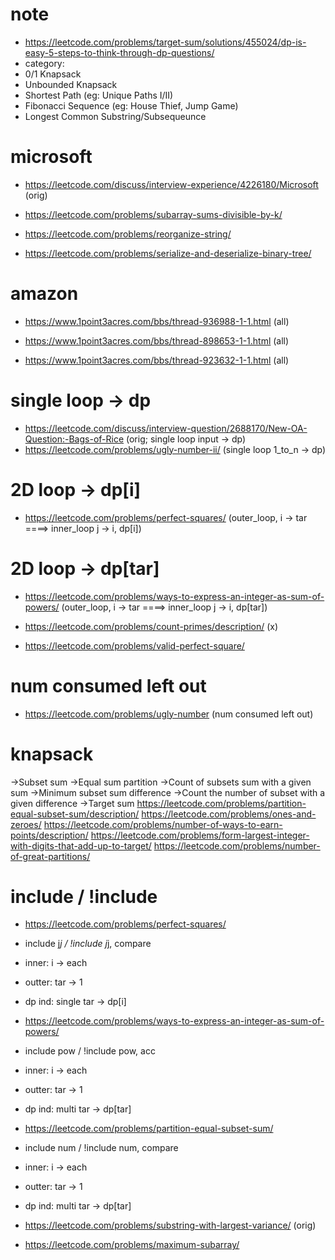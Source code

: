 # note

* https://leetcode.com/problems/target-sum/solutions/455024/dp-is-easy-5-steps-to-think-through-dp-questions/
* category:
* 0/1 Knapsack
* Unbounded Knapsack
* Shortest Path (eg: Unique Paths I/II)
* Fibonacci Sequence (eg: House Thief, Jump Game)
* Longest Common Substring/Subsequeunce

# microsoft

* https://leetcode.com/discuss/interview-experience/4226180/Microsoft (orig)

* https://leetcode.com/problems/subarray-sums-divisible-by-k/

* https://leetcode.com/problems/reorganize-string/

* https://leetcode.com/problems/serialize-and-deserialize-binary-tree/

 

 

# amazon

* https://www.1point3acres.com/bbs/thread-936988-1-1.html (all)

* https://www.1point3acres.com/bbs/thread-898653-1-1.html (all)

* https://www.1point3acres.com/bbs/thread-923632-1-1.html (all)

 


# single loop -> dp

* https://leetcode.com/discuss/interview-question/2688170/New-OA-Question:-Bags-of-Rice (orig; single loop input -> dp)
* https://leetcode.com/problems/ugly-number-ii/ (single loop 1_to_n -> dp)


# 2D loop -> dp[i]
* https://leetcode.com/problems/perfect-squares/ (outer_loop, i -> tar ====> inner_loop j -> i, dp[i])


# 2D loop -> dp[tar]
* https://leetcode.com/problems/ways-to-express-an-integer-as-sum-of-powers/ (outer_loop, i -> tar ====> inner_loop j -> i, dp[tar])


* https://leetcode.com/problems/count-primes/description/ (x)
* https://leetcode.com/problems/valid-perfect-square/


# num consumed left out
* https://leetcode.com/problems/ugly-number (num consumed left out) 

# knapsack
->Subset sum
->Equal sum partition
->Count of subsets sum with a given sum
->Minimum subset sum difference
->Count the number of subset with a given difference
->Target sum
https://leetcode.com/problems/partition-equal-subset-sum/description/
https://leetcode.com/problems/ones-and-zeroes/
https://leetcode.com/problems/number-of-ways-to-earn-points/description/
https://leetcode.com/problems/form-largest-integer-with-digits-that-add-up-to-target/
https://leetcode.com/problems/number-of-great-partitions/



# include / !include
* https://leetcode.com/problems/perfect-squares/
* include j*j / !include j*j, compare
* inner: i -> each
* outter: tar -> 1
* dp ind: single tar -> dp[i]

* https://leetcode.com/problems/ways-to-express-an-integer-as-sum-of-powers/
* include pow / !include pow, acc
* inner: i -> each
* outter: tar -> 1
* dp ind: multi tar -> dp[tar]

* https://leetcode.com/problems/partition-equal-subset-sum/
* include num / !include num, compare
* inner: i -> each
* outter: tar -> 1
* dp ind: multi tar -> dp[tar]


 
* https://leetcode.com/problems/substring-with-largest-variance/ (orig)

* https://leetcode.com/problems/maximum-subarray/
  

